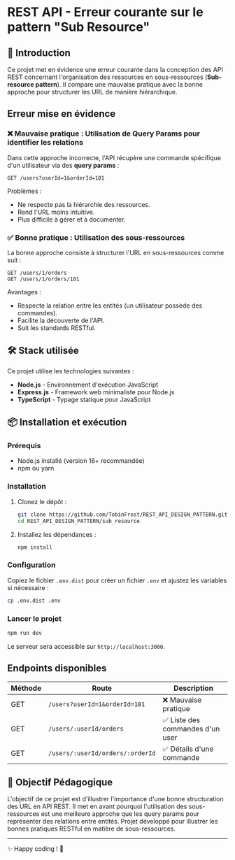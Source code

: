 # REST API - Erreur courante sur le pattern "Sub Resource"

## 🚀 Introduction

Ce projet met en évidence une erreur courante dans la conception des API REST concernant l'organisation des ressources en sous-ressources (**Sub-resource pattern**). Il compare une mauvaise pratique avec la bonne approche pour structurer les URL de manière hiérarchique.

## Erreur mise en évidence

### ❌ Mauvaise pratique : Utilisation de Query Params pour identifier les relations

Dans cette approche incorrecte, l'API récupère une commande spécifique d'un utilisateur via des **query params** :

```
GET /users?userId=1&orderId=101
```

Problèmes :

- Ne respecte pas la hiérarchie des ressources.
- Rend l'URL moins intuitive.
- Plus difficile à gérer et à documenter.

### ✅ Bonne pratique : Utilisation des sous-ressources

La bonne approche consiste à structurer l'URL en sous-ressources comme suit :

```
GET /users/1/orders
GET /users/1/orders/101
```

Avantages :

- Respecte la relation entre les entités (un utilisateur possède des commandes).
- Facilite la découverte de l'API.
- Suit les standards RESTful.

## 🛠️ Stack utilisée

Ce projet utilise les technologies suivantes :

- **Node.js** - Environnement d'exécution JavaScript
- **Express.js** - Framework web minimaliste pour Node.js
- **TypeScript** - Typage statique pour JavaScript

## 📦 Installation et exécution

### Prérequis

- Node.js installé (version 16+ recommandée)
- npm ou yarn

### Installation

1. Clonez le dépôt :
   ```sh
   git clone https://github.com/TobinFrost/REST_API_DESIGN_PATTERN.git
   cd REST_API_DESIGN_PATTERN/sub_resource
   ```
2. Installez les dépendances :
   ```sh
   npm install
   ```

### Configuration

Copiez le fichier `.env.dist` pour créer un fichier `.env` et ajustez les variables si nécessaire :

```sh
cp .env.dist .env
```

### Lancer le projet

```sh
npm run dev
```

Le serveur sera accessible sur `http://localhost:3000`.

## Endpoints disponibles

| Méthode | Route                            | Description                      |
| ------- | -------------------------------- | -------------------------------- |
| GET     | `/users?userId=1&orderId=101`    | ❌ Mauvaise pratique             |
| GET     | `/users/:userId/orders`          | ✅ Liste des commandes d'un user |
| GET     | `/users/:userId/orders/:orderId` | ✅ Détails d'une commande        |

## 🎯 Objectif Pédagogique

L'objectif de ce projet est d'illustrer l'importance d'une bonne structuration des URL en API REST. Il met en avant pourquoi l'utilisation des sous-ressources est une meilleure approche que les query params pour représenter des relations entre entités.
Projet développé pour illustrer les bonnes pratiques RESTful en matière de sous-ressources.

---

✨ Happy coding ! 🚀
